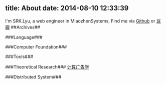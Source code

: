 title: About
date: 2014-08-10 12:33:39
---
I'm SRK.Lyu, a web engineer in MiaozhenSystems, Find me via [Github](http://www.github.com/superalsrk) or [豆瓣](http://www.douban.com/people/superalsrk/) 
##Archives##

###Language###

###Computer Foundation###

###Tools###

###Theoretical Research###
[计算广告学](计算广告学)

###Distributed System###


